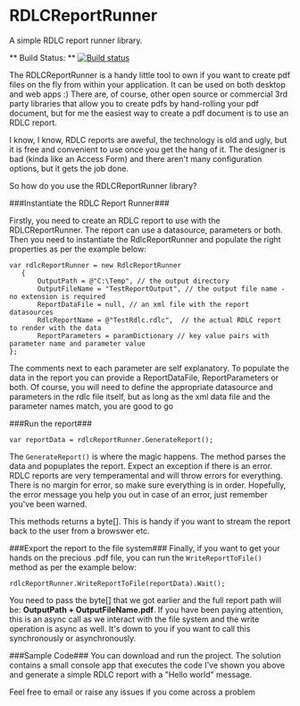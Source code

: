 RDLCReportRunner
================

A simple RDLC report runner library. 

** Build Status: ** [![Build status](https://ci.appveyor.com/api/projects/status/xv1fexieug0l4441)](https://ci.appveyor.com/project/cmatskas/rdlcreportrunner)

The RDLCReportRunner is a handy little tool to own if you want to create pdf files on the fly from within your application. It can be used on both desktop and web apps :) There are, of course, other open source or commercial 3rd party libraries that allow you to create pdfs by hand-rolling your pdf document, but for me the easiest way to create a pdf document is to use an RDLC report.

I know, I know, RDLC reports are aweful, the technology is old and ugly, but it is free and convenient to use once you get the hang of it. The designer is bad (kinda like an Access Form) and there aren't many configuration options, but it gets the job done.

So how do you use the RDLCReportRunner library?

###Instantiate the RDLC Report Runner###

Firstly, you need to create an RDLC report to use with the RDLCReportRunner. The report can use a datasource, parameters or both. Then you need to instantiate the RdlcReportRunner and populate the right properties as per the example below:

```
var rdlcReportRunner = new RdlcReportRunner
   {
       OutputPath = @"C:\Temp", // the output directory
       OutputFileName = "TestReportOutput", // the output file name - no extension is required
       ReportDataFile = null, // an xml file with the report datasources
       RdlcReportName = @"TestRdlc.rdlc",  // the actual RDLC report to render with the data
       ReportParameters = paramDictionary // key value pairs with parameter name and parameter value
};
```
The comments next to each parameter are self explanatory. To populate the data in the report you can provide a ReportDataFile, ReportParameters or both. Of course, you will need to define the appropriate datasource and parameters in the rdlc file itself, but as long as the xml data file and the parameter names match, you are good to go

###Run the report###

```
var reportData = rdlcReportRunner.GenerateReport();
```
The `GenerateReport()` is where the magic happens. The method parses the data and popuplates the report. Expect an exception if there is an error. RDLC reports are very temperamental and will throw errors for everything. There is no margin for error, so make sure everything is in order. Hopefully, the error message you help you out in case of an error, just remember you've been warned. 

This methods returns a byte[]. This is handy if you want to stream the report back to the user from a browswer etc. 

###Export the report to the file system###
Finally, if you want to get your hands on the precious .pdf file, you can run the `WriteReportToFile()` method as per the example below:

```
rdlcReportRunner.WriteReportToFile(reportData).Wait();
```
You need to pass the byte[] that we got earlier and the full report path will be: **OutputPath + OutputFileName.pdf**. If you have been paying attention, this is an async call as we interact with the file system and the write operation is async as well. It's down to you if you want to call this synchronously or asynchronously.

###Sample Code###
You can download and run the project. The solution contains a small console app that executes the code I've shown you above and generate a simple RDLC report with a "Hello world" message.

Feel free to email or raise any issues if you come across a problem

